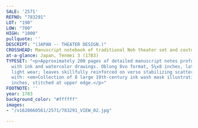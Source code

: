 ```yaml
---
SALE: '2571'
REFNO: "783291"
LOT: "190"
LOW: "700"
HIGH: "1000"
pullquote: ''
DESCRIPT: "(JAPAN -- THEATER DESIGN.)"
CROSSHEAD: Manuscript notebook of traditional Noh theater set and costume design.
at-a-glance: Japan, Tenmei 3 (1783)
TYPESET: "<p>Approximately 200 pages of detailed manuscript notes profusely illustrated
  with ink and watercolor drawings. Oblong 8vo format, 5¼x8 inches, later silk wrappers,
  light wear; leaves skillfully reinforced on verso stabilizing scattered worm track.</p><p>together
  with: <em>Collection of 8 large 19th-century ink wash mask illustrations.</em> 15x10½
  inches, stitched at upper edge.</p>"
FOOTNOTE: ''
year: 1783
background_color: "#ffffff"
images:
- "/v1620660561/2571/783291_VIEW_02.jpg"

---
```

